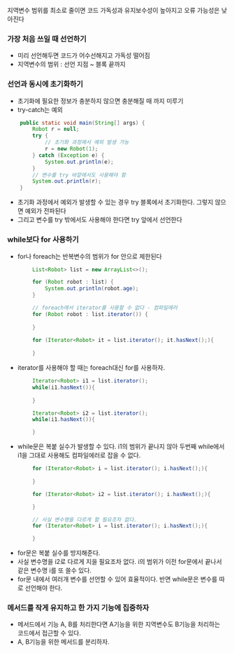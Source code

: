 지역변수 범위를 최소로 줄이면 코드 가독성과 유지보수성이 높아지고 오류 가능성은 낮아진다

### 가장 처음 쓰일 때 선언하기 
- 미리 선언해두면 코드가 어수선해지고 가독성 떨어짐
- 지역변수의 범위 : 선언 지점 ~ 블록 끝까지

### 선언과 동시에 초기화하기 
- 초기화에 필요한 정보가 충분하지 않으면 충분해질 때 까지 미루기
- try-catch는 예외

```java
    public static void main(String[] args) {
        Robot r = null;
        try {
            // 초기화 과정에서 예외 발생 가능 
            r = new Robot(1);
        } catch (Exception e) {
            System.out.println(e);
        }
        // 변수를 try 바깥에서도 사용해야 함
        System.out.println(r);
    }
```
- 초기화 과정에서 예외가 발생할 수 있는 경우 try 블록에서 초기화한다. 그렇지 않으면 예외가 전파된다
- 그리고 변수를 try 밖에서도 사용해야 한다면 try 앞에서 선언한다

### while보다 for 사용하기
- for나 foreach는 반복변수의 범위가 for 안으로 제한된다
```java
        List<Robot> list = new ArrayList<>();

        for (Robot robot : list) {
            System.out.println(robot.age);
        }

        // foreach에서 iterator를 사용할 수 없다 - 컴파일에러
        for (Robot robot : list.iterator()) {
            
        }
        
        for (Iterator<Robot> it = list.iterator(); it.hasNext();){
            
        }
```
- iterator를 사용해야 할 때는 foreach대신 for를 사용하자.

```java
        Iterator<Robot> i1 = list.iterator();
        while(i1.hasNext()){
            
        }

        Iterator<Robot> i2 = list.iterator();
        while(i1.hasNext()){

        }
```
- while문은 복붙 실수가 발생할 수 있다. i1의 범위가 끝나지 않아 두번째 while에서 i1을 그대로 사용해도 컴파일에러로 잡을 수 없다.

```java
        for (Iterator<Robot> i = list.iterator(); i.hasNext();){
            
        }

        for (Iterator<Robot> i2 = list.iterator(); i.hasNext();){

        }

        // 사실 변수명을 다르게 할 필요조차 없다.
        for (Iterator<Robot> i = list.iterator(); i.hasNext();){

        }
```
- for문은 복붙 실수를 방지해준다.
- 사실 변수명을 i2로 다르게 지을 필요조차 없다. i의 범위가 이전 for문에서 끝나서 같은 변수명 i를 또 쓸수 있다.
- for문 내에서 여러개 변수를 선언할 수 있어 효율적이다. 반면 while문은 변수를 따로 선언해야 한다.

### 메서드를 작게 유지하고 한 가지 기능에 집중하자
- 메서드에서 기능 A, B를 처리한다면 A기능을 위한 지역변수도 B기능을 처리하는 코드에서 접근할 수 있다.
- A, B기능을 위한 메서드를 분리하자.
